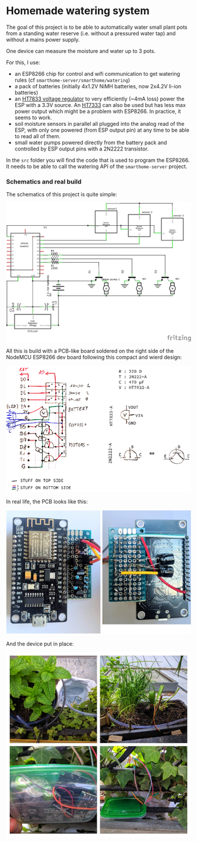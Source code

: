 # Homemade watering system

The goal of this project is to be able to automatically water small plant pots
from a standing water reserve (i.e. without a pressured water tap) and without
a mains power supply.

One device can measure the moisture and water up to 3 pots.

For this, I use:

* an ESP8266 chip for control and wifi communication to get watering rules (cf
  `smarthome-server/smarthome/watering`)
* a pack of batteries (initially 4x1.2V NiMH batteries, now 2x4.2V li-ion batteries)
* an [HT7833 voltage regulator](HT78xx.pdf) to very efficiently (~4mA loss) power the
  ESP with a 3.3V source. An [HT7333](HT73xx.pdf) can also be used but has less max
  power output which might be a problem with ESP8266. In practice, it seems to work.
* soil moisture sensors in parallel all plugged into the analog read of the ESP, with
  only one powered (from ESP output pin) at any time to be able to read all of them.
* small water pumps powered directly from the battery pack and controlled by ESP
  output pins with a 2N2222 transistor.

In the `src` folder you will find the code that is used to program the ESP8266.
It needs to be able to call the watering API of the `smarthome-server` project.

### Schematics and real build

The schematics of this project is quite simple:

![](schematics.png)

All this is build with a PCB-like board soldered on the right side of the
NodeMCU ESP8266 dev board following this compact and wierd design:

![](pcb_schematics.png)

In real life, the PCB looks like this:

![](pcb_real.jpg)

And the device put in place:

![](watering_real.jpg)


